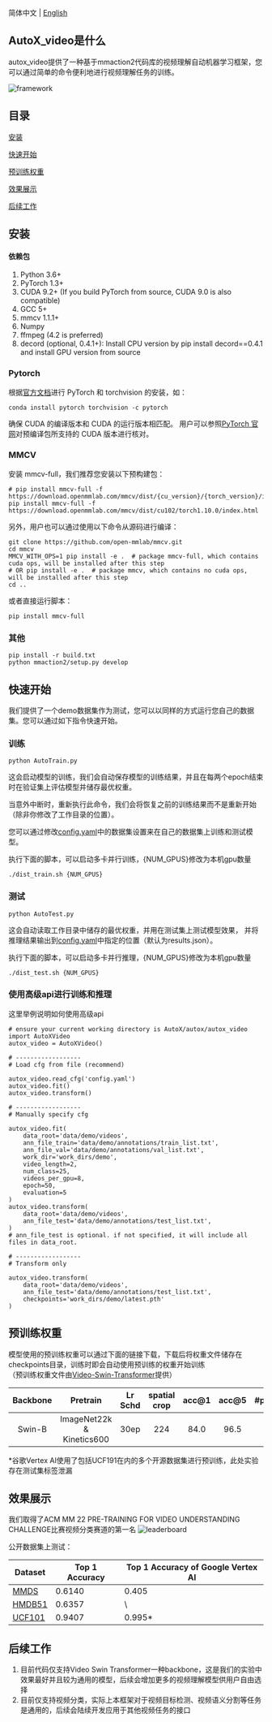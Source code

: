简体中文 | [English](./README_EN.md) 
## AutoX_video是什么
autox_video提供了一种基于mmaction2代码库的视频理解自动机器学习框架，您可以通过简单的命令便利地进行视频理解任务的训练。

![framework](resources/framework.png)

## 目录
[安装](#安装)

[快速开始](#快速开始)

[预训练权重](#预训练权重)

[效果展示](#效果展示)

[后续工作](#后续工作)

## 

## 安装
#### 依赖包
1. Python 3.6+
2. PyTorch 1.3+
3. CUDA 9.2+ (If you build PyTorch from source, CUDA 9.0 is also compatible)
4. GCC 5+
5. mmcv 1.1.1+
6. Numpy
7. ffmpeg (4.2 is preferred)
8. decord (optional, 0.4.1+): Install CPU version by pip install decord==0.4.1 and install GPU version from source

### Pytorch
根据[官方文档](https://pytorch.org)进行 PyTorch 和 torchvision 的安装，如：
```
conda install pytorch torchvision -c pytorch
```
确保 CUDA 的编译版本和 CUDA 的运行版本相匹配。 用户可以参照[PyTorch 官网](https://pytorch.org)对预编译包所支持的 CUDA 版本进行核对。
### MMCV
安装 mmcv-full，我们推荐您安装以下预构建包：
```
# pip install mmcv-full -f https://download.openmmlab.com/mmcv/dist/{cu_version}/{torch_version}/index.html
pip install mmcv-full -f https://download.openmmlab.com/mmcv/dist/cu102/torch1.10.0/index.html
```
另外，用户也可以通过使用以下命令从源码进行编译：
```
git clone https://github.com/open-mmlab/mmcv.git
cd mmcv
MMCV_WITH_OPS=1 pip install -e .  # package mmcv-full, which contains cuda ops, will be installed after this step
# OR pip install -e .  # package mmcv, which contains no cuda ops, will be installed after this step
cd ..
```
或者直接运行脚本：
```
pip install mmcv-full
```
### 其他
```
pip install -r build.txt
python mmaction2/setup.py develop
```

## 快速开始
我们提供了一个demo数据集作为测试，您可以以同样的方式运行您自己的数据集。您可以通过如下指令快速开始。
### 训练
```
python AutoTrain.py
```
这会启动模型的训练，我们会自动保存模型的训练结果，并且在每两个epoch结束时在验证集上评估模型并储存最优权重。

当意外中断时，重新执行此命令，我们会将恢复之前的训练结果而不是重新开始（除非你修改了工作目录的位置）。

您可以通过修改[config.yaml](config.yaml)中的数据集设置来在自己的数据集上训练和测试模型。

执行下面的脚本，可以启动多卡并行训练，{NUM_GPUS}修改为本机gpu数量
```
./dist_train.sh {NUM_GPUS}
```
### 测试
```
python AutoTest.py
```
这会自动读取工作目录中储存的最优权重，并用在测试集上测试模型效果，
并将推理结果输出到[config.yaml](config.yaml)中指定的位置（默认为results.json）。

执行下面的脚本，可以启动多卡并行推理，{NUM_GPUS}修改为本机gpu数量
```
./dist_test.sh {NUM_GPUS}
```
### 使用高级api进行训练和推理
这里举例说明如何使用高级api
```
# ensure your current working directory is AutoX/autox/autox_video
import AutoXVideo
autox_video = AutoXVideo()

# ------------------
# Load cfg from file (recommend)

autox_video.read_cfg('config.yaml')
autox_video.fit()
autox_video.transform()

# ------------------
# Manually specify cfg

autox_video.fit(
    data_root='data/demo/videos',
    ann_file_train='data/demo/annotations/train_list.txt',
    ann_file_val='data/demo/annotations/val_list.txt',
    work_dir='work_dirs/demo',
    video_length=2,
    num_class=25,
    videos_per_gpu=8,
    epoch=50,
    evaluation=5
)
autox_video.transform(
    data_root='data/demo/videos',
    ann_file_test='data/demo/annotations/test_list.txt',
)
# ann_file_test is optional. if not specified, it will include all files in data_root.

# ------------------
# Transform only

autox_video.transform(
    data_root='data/demo/videos',
    ann_file_test='data/demo/annotations/test_list.txt',
    checkpoints='work_dirs/demo/latest.pth'
)

```

## 预训练权重
模型使用的预训练权重可以通过下面的链接下载，下载后将权重文件储存在checkpoints目录，训练时即会自动使用预训练的权重开始训练  
（预训练权重文件由[Video-Swin-Transformer](https://github.com/SwinTransformer/Video-Swin-Transformer)提供）

| Backbone |         Pretrain          | Lr Schd | spatial crop | acc@1 | acc@5 | #params | FLOPs  | model |
| :---: |:-------------------------:| :---: | :---: | :---: | :---: | :---: |:------:| :---: |
|  Swin-B  | ImageNet22k & Kinetics600 |  30ep   |     224      |  84.0  |  96.5  |   88M   | 281.6G | [github](https://github.com/SwinTransformer/storage/releases/download/v1.0.4/swin_base_patch244_window877_kinetics600_22k.pth)/[baidu](https://pan.baidu.com/s/1ZMeW6ylELTje-o3MiaZ-MQ) |
*谷歌Vertex AI使用了包括UCF191在内的多个开源数据集进行预训练，此处实验存在测试集标签泄漏


## 效果展示
我们取得了ACM MM 22 PRE-TRAINING FOR VIDEO UNDERSTANDING CHALLENGE比赛视频分类赛道的第一名
![leaderboard](resources/leaderboard.jpeg)

公开数据集上测试：

| Dataset    | Top 1 Accuracy | Top 1 Accuracy of Google Vertex AI |
|------------|---------|---------|
| [MMDS](http://auto-video-captions.top/2022/dataset) | 0.6140 | 0.405 | 
| [HMDB51](https://serre-lab.clps.brown.edu/resource/hmdb-a-large-human-motion-database/) | 0.6357  | \ |
| [UCF101](https://www.crcv.ucf.edu/research/data-sets/ucf101/) | 0.9407  | 0.995* |


## 后续工作
1. 目前代码仅支持Video Swin Transformer一种backbone，这是我们的实验中效果最好并且较为通用的模型，后续会增加更多的视频理解模型供用户自由选择
2. 目前仅支持视频分类，实际上本框架对于视频目标检测、视频语义分割等任务是通用的，后续会陆续开发应用于其他视频任务的接口
